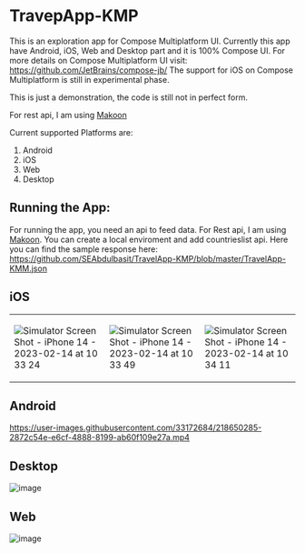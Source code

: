 # TravepApp-KMP

This is an exploration app for Compose Multiplatform UI. Currently this app have Android, iOS, Web and Desktop part and it is 100% Compose UI. For more details on Compose Multiplatform UI visit: https://github.com/JetBrains/compose-jb/
The support for iOS on Compose Multiplatform is still in experimental phase.

This is just a demonstration, the code is still not in perfect form.

For rest api, I am using [Makoon](https://mockoon.com/)

Current supported Platforms are:
1. Android
2. iOS
3. Web
4. Desktop

## Running the App:
For running the app, you need an api to feed data. For Rest api, I am using [Makoon](https://mockoon.com/). You can create a local enviroment and add countrieslist api. Here you can find the sample response here: https://github.com/SEAbdulbasit/TravelApp-KMP/blob/master/TravelApp-KMM.json 

## iOS

<table>
<tr>
<td>

![Simulator Screen Shot - iPhone 14 - 2023-02-14 at 10 33 24](https://user-images.githubusercontent.com/33172684/218648261-1ee20808-5944-4cfb-bb44-e03600680bbe.png)


</td>
<td>

![Simulator Screen Shot - iPhone 14 - 2023-02-14 at 10 33 49](https://user-images.githubusercontent.com/33172684/218648312-54ac11ba-cc1b-4099-931f-1072d26854a4.png)


</td>
<td>

![Simulator Screen Shot - iPhone 14 - 2023-02-14 at 10 34 11](https://user-images.githubusercontent.com/33172684/218648353-041a7b0d-7532-47c9-8faa-f1cb993b970b.png)

</td>
</tr>
</table>


## Android


https://user-images.githubusercontent.com/33172684/218650285-2872c54e-e6cf-4888-8199-ab60f109e27a.mp4


## Desktop

![image](https://user-images.githubusercontent.com/33172684/220402597-fc7f3c28-fc2d-45a8-87d1-cbc73a7cccec.png)


## Web

![image](https://user-images.githubusercontent.com/33172684/220402927-a89e75ae-7ea2-45de-b97f-99a47c1e8b52.png)


